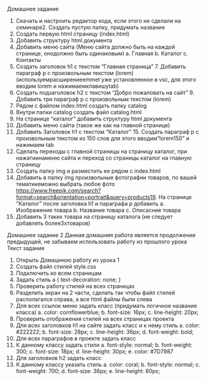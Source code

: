 Домашнее задание
1. Скачать и настроить редактор кода, если этого не сделали на семинаре2. Создать пустую папку, придумать название
3. Создать первую html страницу (index.html)
4. Добавить структуру html документа
5. Добавить меню сайта (Меню сайта должно быть на каждой странице, онодолжно быть одинаковым)
a. Главная
b. Каталог
c. Контакты
6. Создать заголовок h1 с текстом “Главная страница” 7. Добавить параграф p с произвольным текстом (lorem) (используемрасширениеemmet уже установленное в vsc, для этого вводим lorem и нажимаемклавишуtab)
8. Создать подзаголовок h2 с текстом “Добро пожаловать на сайт” 9. Добавить три параграф p с произвольным текстом (lorem)
10. Рядом с файлом index.html создать папку catalog
11. Внутри папки catalog создать файл catalog.html
12. На странице “каталог” добавить структуру html документа
13. Добавить меню сайта (такое же как на главной странице)
14. Добавить Заголовок h1 с текстом “Каталог” 15. Создать параграф p с произвольным текстом из 150 слов для этого вводим“lorem150” и нажимаем tab
16. Сделать переходы с главной страницы на страницу каталог, при нажатиинаменю сайта и переход со страницы каталог на главную страницу
17. Создать папку img и разместить ее рядом с index.html
18. Добавить в папку img произвольные фотографии товаров, по вашей тематикеможно выбрать любое фото
https://www.freepik.com/search?format=search&orientation=portrait&query=products19. На странице “Каталог” после заголовка h1 и параграфа p добавить
a. Изображение товара
b. Название товара
c. Описасние товара
20. Добавить 3 таких товара на страницу каталога (не следует добавлять более3хтоваров)



Домашнее задание 2
Данная домашняя работа является продолжение предыдущей, не забываем
использовать работу из прошлого урока
Текст задания
1. Открыть Домашнюю работу из урока 1
2. Создать файл стилей style.css
3. Подключить ко всем страницам
4. Задать стиль
a {
text-decoration: none;
}
5. Проверить работу стилей на всех страницах
6. Разделить экран на 2 части, сделать так чтобы файл стилей располагался
справа, а все html файлы были слева
7. Для всех ссылок меню задать класс (придумать логичное название класса)
a. color: cornflowerblue;
b. font-size: 16px;
c. line-height: 20px;
8. Проверить отображения стилей на всех страницах проекта
9. Для всех заголовков h1 на сайте задать класс и к нему стиль
a. color: #222222;
b. font-size: 28px;
c. line-height: 36px;
d. font-weight: bold;
10. Для всех параграфов в проекте задать класс
11. К данному классу задать стили
a. font-style: normal;
b. font-weight: 300;
c. font-size: 18px;
d. line-height: 30px;
e. color: #7D7987
12. Для заголовков h2 задать класс
13. К данному классу указать стиль
a. color: coral;
b. font-style: normal;
c. font-weight: 700;
d. font-size: 36px;
e. line-height: 80px;